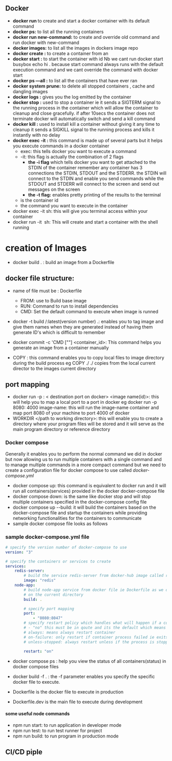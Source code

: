 ## Docker

- **docker run <image-name>** to create and start a docker container with its default command
- **docker ps:** to list all the running containers
- **docker run <image-name> new-command:** to create and override old command and run docker with new-command
- **docker images:** to list all the images in dockers image repo
- **docker create <image-name>:** to create a container from an <image-name>
- **docker start <container-id>:** to  start the container with id <container-id> Nb we cant run docker start busybox echo hi . because start command always runs with the default execution command and we cant override the command with docker start
- **docker ps —all :** to list  all the containers that have ever ran
- **docker system prune:** to delete all stopped containers , cache and dangling images
- **docker logs <container-id> :** gives you the log emitted by the container
- **docker stop <container-id> :** used to stop a container ie it sends a SIGTERM signal to the running process in the container which will allow the container to cleanup and close gracefully. if after 10secs the container does not terminate docker will automatically switch and send a kill command
- **docker kill <container-id> :** used to install kill a container without giving it any time to cleanup it sends a SIGKILL signal to the running process  and kills it instantly with no delay
- **docker exec -it <container-id>  <command>:** this command is made up of several parts but it helps you execute commands in a docker container
    - exec: this tells docker you want to execute a command
    - -it: this flag is actually the combination of 2 flags
        - **the -i flag** which tells docker you want to get attached to the STDIN of the container remember any container has 3 connections the STDIN, STDOUT and the STDERR. the STDIN will connect to the STDIN and enable you send commands while the STDOUT and STDERR will connect to the screen and send out messages on the screen
        - **the -t flag:** enables pretty printing of the results to the terminal
    - <container-id> is the container id
    - <command> the command you want to execute in the container
- docker exec -it <container-id> sh: this will give you terminal access within your container
- docker run -it <image name> sh: This will create and start a container with the shell running

# creation of Images

- docker build . : build an image from a Dockerfile

## docker file structure:

-  name of file must be : Dockerfile
    - FROM: use to Build base image
    - RUN: Command to run to install dependencies
    - CMD: Set the default command to execute when image is runned

- docker -t build <username>/<projectname>:latest(version number) .: enables you to tag image and give them names when they are generated instead of having them generate ID's which is difficult to remember
- docker commit -c 'CMD ["<startup command>"] <container_id>: This command helps you generate an image from a container manually
- COPY <source address> <destination>: this command enables you to copy local files to image directory during the build process eg COPY ./ ./ copies from the local current director to the images current directory

## port mapping
- docker run -p <source port on local pc>: < destination port on docker> <image name(id)>: this will
help you to map a local port to a port in docker eg docker run -p 8080: 4000 image-name: this will run the image-name container and 
map port 8080 of your machine to port 4000 of docker
- WORKDIR </path to working directory>: this will enable you to create a directory where your program files will be stored and it will
serve as the main program directory or reference directory


### Docker compose
Generally it enables you to perform the normal command we did in docker but now allowing us to run multiple containers with a single command and to manage multiple commands in a more compact command but we need to create a configuration file for docker compose to use called *docker-compose.yml*
- docker compose up: this command is equivalent to docker run and it will run all containers(services) provided in the docker docker-compose file
- docker compose down: is the same like docker stop  and will stop multiple containers specified in the docker-compose config file
- docker compose up --build: it will build the containers based on the docker-compose file and startup the containers while providing networking functionalities for the containers to communicate
- sample docker compose file looks as follows
### sample docker-compose.yml file
```yaml
# specify the version number of docker-compose to use
version: "3"

# specify the containers or services to create
services:
	redis-server:
		# build the service redis-server from docker-hub image called redis
		image: "redis"
	node-app:
		# build node-app service from docker file ie Dockerfile as we did with docker build . 
		# on the current directory
		build: .

		# specify port mapping
		port:
			- "8080:8047" 
		# specify restart policy which handles what will happen if a container process fails we have 3 of them
		# - "no" this must be in qoute and its the default which means we should never restart a container if it fails
		# always: means always restart container
		# on-failure: only restart if container process failed ie exits with a status code different from 0
		# unless-stopped: always restart unless if the process is stopped by developer
		
		restart: "on"
```
 
 - docker compose ps : help you view the status of all containers(status) in docker compose files

 - docker build -f <custom docker file> . : the -f parameter enables you specify the specific docker file to execute. 
 - Dockerfile is the docker file to execute in production 
 - Dockerfile.dev is the main file to execute during development

#### some useful node commands
- npm run start: to run application in developer mode
- npm run test: to run test runner for project
- npm run build: to run program in production mode

## CI/CD piple
